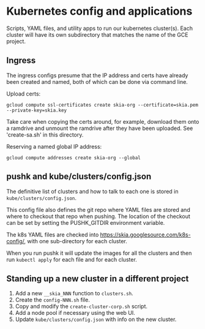 # Kubernetes config and applications

Scripts, YAML files, and utility apps to run our kubernetes cluster(s). Each
cluster will have its own subdirectory that matches the name of the GCE
project.

## Ingress

The ingress configs presume that the IP address and certs have already been
created and named, both of which can be done via command line.

Upload certs:

    gcloud compute ssl-certificates create skia-org --certificate=skia.pem --private-key=skia.key

Take care when copying the certs around, for example, download them onto a
ramdrive and unmount the ramdrive after they have been uploaded. See
'create-sa.sh' in this directory.

Reserving a named global IP address:

    gcloud compute addresses create skia-org --global

## pushk and kube/clusters/config.json

The definitive list of clusters and how to talk to each one is stored in
`kube/clusters/config.json`.

This config file also defines the git repo where YAML files are stored and where
to checkout that repo when pushing. The location of the checkout can be set by
setting the PUSHK_GITDIR environment variable.

The k8s YAML files are checked into https://skia.googlesource.com/k8s-config/,
with one sub-directory for each cluster.

When you run pushk it will update the images for all the clusters and then run
`kubectl apply` for each file and for each cluster.

## Standing up a new cluster in a different project

  1. Add a new `__skia_NNN` function to `clusters.sh`.
  2. Create the `config-NNN.sh` file.
  3. Copy and modify the `create-cluster-corp.sh` script.
  4. Add a node pool if necessary using the web UI.
  5. Update `kube/clusters/config.json` with info on the new cluster.
